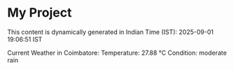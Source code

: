 # My Project

This content is dynamically generated in Indian Time (IST): 2025-09-01 19:06:51 IST


Current Weather in Coimbatore:
Temperature: 27.88 °C
Condition: moderate rain
